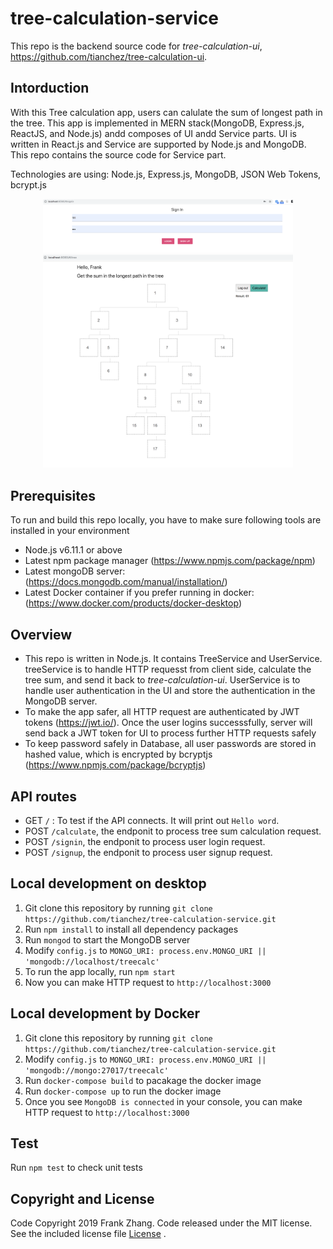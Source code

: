 # tree-calculation-service
This repo is the backend source code for *tree-calculation-ui*, https://github.com/tianchez/tree-calculation-ui. 

## Intorduction
With this Tree calculation app, users can calulate the sum of longest path in the tree. This app is implemented in MERN stack(MongoDB, Express.js, ReactJS, and Node.js) andd composes of UI andd Service parts. UI is written in React.js and Service are supported by Node.js and MongoDB. This repo contains the source code for Service part.

Technologies are using:
Node.js, Express.js, MongoDB, JSON Web Tokens, bcrypt.js
 
<p align='center'>
<img src='https://github.com/tianchez/tree-calculation-service/blob/master/doc/signin.png' width='400' alt='signin-screenshot'>
<img src='https://github.com/tianchez/tree-calculation-service/blob/master/doc/tree.png' width='400' alt='tree-screenshot'>
</p>

## Prerequisites
To run and build this repo locally, you have to make sure following tools are installed in your environment
* Node.js v6.11.1 or above
* Latest npm package manager (https://www.npmjs.com/package/npm) 
* Latest mongoDB server: (https://docs.mongodb.com/manual/installation/)
* Latest Docker container if you prefer running in docker: (https://www.docker.com/products/docker-desktop)

## Overview
* This repo is written in Node.js. It contains TreeService and UserService. treeService is to handle HTTP requesst from client side, calculate the tree sum, and send it back to *tree-calculation-ui*. UserService is to handle user authentication in the UI and store the authentication in the MongoDB server.
* To make the app safer, all HTTP request are authenticated by JWT tokens (https://jwt.io/). Once the user logins successsfully, server will send back a JWT token for UI to process further HTTP requests safely
* To keep password safely in Database, all user passwords are stored in hashed value, which is encrypted by bcryptjs (https://www.npmjs.com/package/bcryptjs)

## API routes
 * GET `/` : To test if the API connects. It will print out `Hello word`.
 * POST `/calculate`, the endponit to process tree sum calculation request.
 * POST `/signin`, the endponit to process user login request.
 * POST `/signup`, the endponit to process user signup request.


## Local development on desktop
1. Git clone this repository by running `git clone https://github.com/tianchez/tree-calculation-service.git`
2. Run `npm install` to install all dependency packages
3. Run `mongod` to start the MongoDB server
4. Modify `config.js` to `MONGO_URI: process.env.MONGO_URI || 'mongodb://localhost/treecalc'`
5. To run the app locally, run  `npm start`
6. Now you can make HTTP request to `http://localhost:3000`


## Local development by Docker
1. Git clone this repository by running `git clone https://github.com/tianchez/tree-calculation-service.git`
2. Modify `config.js` to `MONGO_URI: process.env.MONGO_URI || 'mongodb://mongo:27017/treecalc'`
3. Run `docker-compose build` to pacakage the docker image
4. Run `docker-compose up` to run the docker image
5. Once you see `MongoDB is connected` in your console, you can make HTTP request to `http://localhost:3000`

## Test
Run `npm test` to check unit tests

## Copyright and License
Code Copyright 2019 Frank Zhang. Code released under the MIT license. See the included license file [License](LICENSE) .